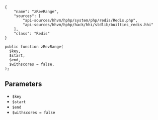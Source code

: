 ``` yamlmeta
{
    "name": "zRevRange",
    "sources": [
        "api-sources/hhvm/hphp/system/php/redis/Redis.php",
        "api-sources/hhvm/hphp/hack/hhi/stdlib/builtins_redis.hhi"
    ],
    "class": "Redis"
}
```




``` Hack
public function zRevRange(
  $key,
  $start,
  $end,
  $withscores = false,
);
```




## Parameters




+ ` $key `
+ ` $start `
+ ` $end `
+ ` $withscores = false `
<!-- HHAPIDOC -->
